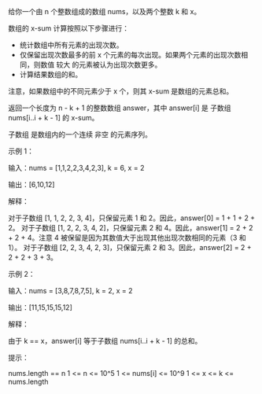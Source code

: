 给你一个由 n 个整数组成的数组 nums，以及两个整数 k 和 x。

数组的 x-sum 计算按照以下步骤进行：

- 统计数组中所有元素的出现次数。
- 仅保留出现次数最多的前 x 个元素的每次出现。如果两个元素的出现次数相同，则数值 较大 的元素被认为出现次数更多。
- 计算结果数组的和。

注意，如果数组中的不同元素少于 x 个，则其 x-sum 是数组的元素总和。

返回一个长度为 n - k + 1 的整数数组 answer，其中 answer[i] 是 子数组 nums[i..i + k - 1] 的 x-sum。

子数组 是数组内的一个连续 非空 的元素序列。

示例 1：

输入：nums = [1,1,2,2,3,4,2,3], k = 6, x = 2

输出：[6,10,12]

解释：

对于子数组 [1, 1, 2, 2, 3, 4]，只保留元素 1 和 2。因此，answer[0] = 1 + 1 + 2 + 2。
对于子数组 [1, 2, 2, 3, 4, 2]，只保留元素 2 和 4。因此，answer[1] = 2 + 2 + 2 + 4。注意 4 被保留是因为其数值大于出现其他出现次数相同的元素（3
和 1）。
对于子数组 [2, 2, 3, 4, 2, 3]，只保留元素 2 和 3。因此，answer[2] = 2 + 2 + 2 + 3 + 3。

示例 2：

输入：nums = [3,8,7,8,7,5], k = 2, x = 2

输出：[11,15,15,15,12]

解释：

由于 k == x，answer[i] 等于子数组 nums[i..i + k - 1] 的总和。

提示：

nums.length == n
1 <= n <= 10^5
1 <= nums[i] <= 10^9
1 <= x <= k <= nums.length
